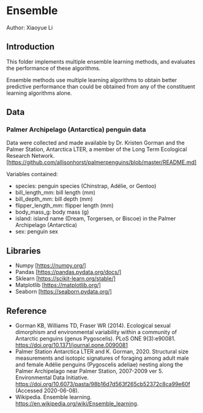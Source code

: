 # Ensemble
Author: Xiaoyue Li

## Introduction
This folder implements multiple ensemble learning methods, and evaluates the performance of these algorithms.

Ensemble methods use multiple learning algorithms to obtain better predictive performance than could be obtained from any of the constituent learning algorithms alone.


## Data
### Palmer Archipelago (Antarctica) penguin data

Data were collected and made available by Dr. Kristen Gorman and the Palmer Station, Antarctica LTER, a member of the Long Term Ecological Research Network. [https://github.com/allisonhorst/palmerpenguins/blob/master/README.md]

Variables contained:

- species: penguin species (Chinstrap, Adélie, or Gentoo)
- bill_length_mm: bill length (mm)
- bill_depth_mm: bill depth (mm)
- flipper_length_mm: flipper length (mm)
- body_mass_g: body mass (g)
- island: island name (Dream, Torgersen, or Biscoe) in the Palmer Archipelago (Antarctica)
- sex: penguin sex

## Libraries
- Numpy [https://numpy.org/]
- Pandas [https://pandas.pydata.org/docs/]
- Sklearn [https://scikit-learn.org/stable/]
- Matplotlib [https://matplotlib.org/]
- Seaborn [https://seaborn.pydata.org/]


## Reference
- Gorman KB, Williams TD, Fraser WR (2014). Ecological sexual dimorphism and environmental variability within a community of Antarctic penguins (genus Pygoscelis). PLoS ONE 9(3):e90081. https://doi.org/10.1371/journal.pone.0090081
- Palmer Station Antarctica LTER and K. Gorman, 2020. Structural size measurements and isotopic signatures of foraging among adult male and female Adélie penguins (Pygoscelis adeliae) nesting along the Palmer Archipelago near Palmer Station, 2007-2009 ver 5. Environmental Data Initiative. https://doi.org/10.6073/pasta/98b16d7d563f265cb52372c8ca99e60f (Accessed 2020-06-08).
- Wikipedia. Ensemble learning. https://en.wikipedia.org/wiki/Ensemble_learning.
